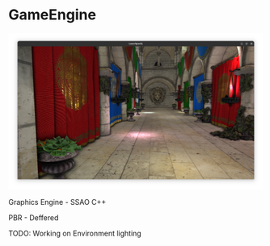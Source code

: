 # GameEngine
![sponza](screen.png?raw=true "Sponza Lights")

Graphics Engine - SSAO C++

PBR - Deffered

TODO: Working on Environment lighting
